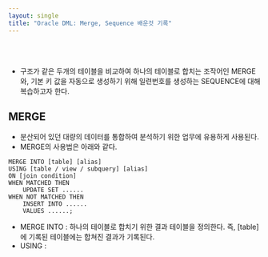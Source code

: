 ```yaml
---
layout: single
title: "Oracle DML: Merge, Sequence 배운것 기록"
---
```

<br><br>
- 구조가 같은 두개의 테이블을 비교하여 하나의 테이블로 합치는 조작어인 MERGE와, 기본 키 값을 자동으로 생성하기 위해 일련번호를 생성하는 SEQUENCE에 대해 복습하고자 한다.

## MERGE
- 분산되어 있던 대량의 데이터를 통합하여 분석하기 위한 업무에 유용하게 사용된다.
- MERGE의 사용법은 아래와 같다.
```
MERGE INTO [table] [alias]
USING [table / view / subquery] [alias]
ON [join condition]
WHEN MATCHED THEN
    UPDATE SET ......
WHEN NOT MATCHED THEN
    INSERT INTO ......
    VALUES ......;
```
- MERGE INTO : 하나의 테이블로 합치기 위한 결과 테이블을 정의한다. 즉, [table]에 기록된 테이블에는 합쳐진 결과가 기록된다.
- USING : 